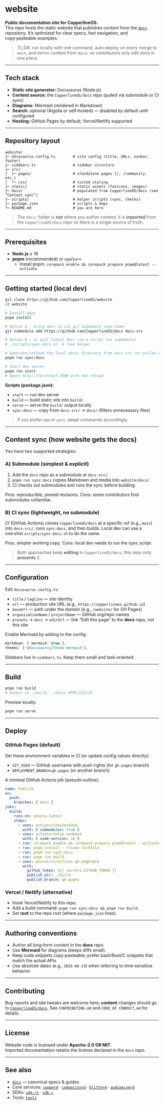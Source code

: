 # website

**Public documentation site for CopperlineOS.**  
This repo hosts the static website that publishes content from the [`docs`](https://github.com/CopperlineOS/docs) repository. It’s optimized for clear specs, fast navigation, and copy‑pasteable examples.

> TL;DR: run locally with one command, auto‑deploy on every merge to `main`, and mirror content from `docs/` so contributors only edit docs in one place.

---

## Tech stack

- **Static site generator:** Docusaurus (Node.js)  
- **Content source:** the `CopperlineOS/docs` repo (pulled via submodule or CI sync)  
- **Diagrams:** Mermaid (rendered in Markdown)  
- **Search:** optional (Algolia or self‑hosted) — disabled by default until configured  
- **Hosting:** GitHub Pages by default; Vercel/Netlify supported

---

## Repository layout

```
website/
├─ docusaurus.config.ts        # site config (title, URLs, navbar, footer)
├─ sidebars.ts                 # sidebar structure
├─ src/
│  ├─ pages/                   # standalone pages (/, /community, etc.)
│  └─ css/                     # custom styling
├─ static/                     # static assets (favicons, images)
├─ docs/                       # populated from CopperlineOS/docs (see “Content sync”)
├─ scripts/                    # helper scripts (sync, checks)
├─ package.json                # scripts & deps
└─ README.md                   # you are here
```

> The `docs/` folder is **not** where you author content; it is **imported** from the `CopperlineOS/docs` repo so there is a single source of truth.

---

## Prerequisites

- **Node.js** ≥ 18  
- **pnpm** (recommended) or `npm`/`yarn`  
  - Install pnpm: `corepack enable && corepack prepare pnpm@latest --activate`

---

## Getting started (local dev)

```bash
git clone https://github.com/CopperlineOS/website
cd website

# Install deps
pnpm install

# Option A — bring docs in via git submodule (one‑time)
git submodule add https://github.com/CopperlineOS/docs docs-src

# Option B — or pull latest docs via a script (no submodule)
# ./scripts/sync-docs.sh  # (see below)

# Generate/refresh the local docs/ directory from docs-src (or pulled content)
pnpm run sync:docs

# Start dev server
pnpm run start
# Opens http://localhost:3000 with hot‑reload
```

**Scripts (package.json):**

- `start` — run dev server  
- `build` — build static site into `build/`  
- `serve` — serve the `build/` output locally  
- `sync:docs` — copy from `docs-src/` → `docs/` (filters unnecessary files)

> If you prefer `npm` or `yarn`, adapt commands accordingly.

---

## Content sync (how website gets the docs)

You have two supported strategies:

### A) **Submodule** (simplest & explicit)

1. Add the `docs` repo as a submodule at `docs-src/`.  
2. `pnpm run sync:docs` copies Markdown and media into `website/docs/`.  
3. CI checks out submodules and runs the sync before building.

Pros: reproducible, pinned revisions. Cons: some contributors find submodules unfamiliar.

### B) **CI sync** (lightweight, no submodule)

CI (GitHub Actions) clones `CopperlineOS/docs` at a specific ref (e.g., `main`) into `docs-src/`, runs `sync:docs`, and then builds. Local dev can use a one‑shot `scripts/sync-docs.sh` to do the same.

Pros: simpler working copy. Cons: local dev needs to run the sync script.

> Both approaches keep **editing** in `CopperlineOS/docs`; this repo only **presents** it.

---

## Configuration

Edit `docusaurus.config.ts`:

- `title` / `tagline` — site identity  
- `url` — production site URL (e.g., `https://copperlineos.github.io`)  
- `baseUrl` — path under the domain (e.g., `/website/` for GH Pages)  
- `organizationName` / `projectName` — GitHub org/repo names  
- `presets` → `docs` → `editUrl` — link “Edit this page” to the **docs** repo, not this site

Enable Mermaid by adding to the config:

```ts
markdown: { mermaid: true },
themes: ['@docusaurus/theme-mermaid'],
```

Sidebars live in `sidebars.ts`. Keep them small and task‑oriented.

---

## Build

```bash
pnpm run build
# Output in ./build — static HTML/CSS/JS
```

Preview locally:

```bash
pnpm run serve
```

---

## Deploy

### GitHub Pages (default)

Set these environment variables in CI (or update config values directly):

- `GIT_USER` — GitHub username with push rights (for `gh-pages` branch)  
- `DEPLOYMENT_BRANCH=gh-pages` (or another branch)

A minimal GitHub Actions job (pseudo‑outline):

```yaml
name: Publish
on:
  push:
    branches: [ main ]
jobs:
  build:
    runs-on: ubuntu-latest
    steps:
      - uses: actions/checkout@v4
        with: { submodules: true }
      - uses: actions/setup-node@v4
        with: { node-version: 18 }
      - run: corepack enable && corepack prepare pnpm@latest --activate
      - run: pnpm install --frozen-lockfile
      - run: pnpm run sync:docs
      - run: pnpm run build
      - uses: peaceiris/actions-gh-pages@v4
        with:
          github_token: ${{ secrets.GITHUB_TOKEN }}
          publish_dir: ./build
          publish_branch: gh-pages
```

### Vercel / Netlify (alternative)

- Hook Vercel/Netlify to this repo.  
- Add a build command: `pnpm run sync:docs && pnpm run build`.  
- Set **root** to the repo root (where `package.json` lives).

---

## Authoring conventions

- Author all long‑form content in the **docs** repo.  
- Use **Mermaid** for diagrams (keeps diffs small).  
- Keep code snippets copy‑pasteable; prefer bash/Rust/C snippets that match the actual APIs.  
- Use absolute dates (e.g., `2025-08-23`) when referring to time‑sensitive behavior.

---

## Contributing

Bug reports and site tweaks are welcome here; **content** changes should go to [`CopperlineOS/docs`](https://github.com/CopperlineOS/docs). See `CONTRIBUTING.md` and `CODE_OF_CONDUCT.md` for details.

---

## License

Website code is licensed under **Apache-2.0 OR MIT**.  
Imported documentation retains the license declared in the `docs` repo.

---

## See also

- [`docs`](https://github.com/CopperlineOS/docs) — canonical specs & guides  
- Core services: [`copperd`](https://github.com/CopperlineOS/copperd) · [`compositord`](https://github.com/CopperlineOS/compositord) · [`blitterd`](https://github.com/CopperlineOS/blitterd) · [`audiomixerd`](https://github.com/CopperlineOS/audiomixerd)  
- SDKs: [`sdk-rs`](https://github.com/CopperlineOS/sdk-rs) · [`sdk-c`](https://github.com/CopperlineOS/sdk-c)  
- Tools: [`tools`](https://github.com/CopperlineOS/tools)
